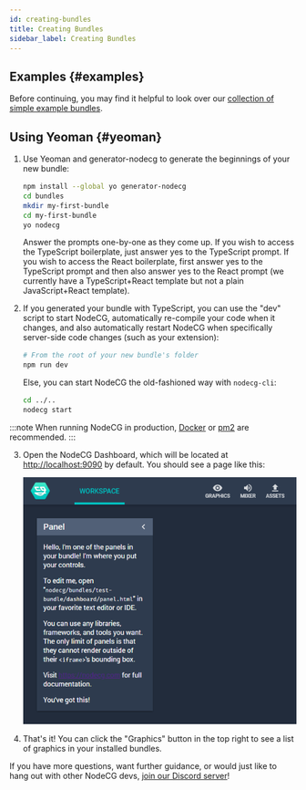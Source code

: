 ```yaml
---
id: creating-bundles
title: Creating Bundles
sidebar_label: Creating Bundles
---
```


## Examples {#examples}

Before continuing, you may find it helpful to look over our [collection of simple example bundles](https://github.com/nodecg/nodecg-simple-examples).

## Using Yeoman {#yeoman}

1. Use Yeoman and generator-nodecg to generate the beginnings of your new bundle:

   ```bash
   npm install --global yo generator-nodecg
   cd bundles
   mkdir my-first-bundle
   cd my-first-bundle
   yo nodecg
   ```

   Answer the prompts one-by-one as they come up. If you wish to access the TypeScript boilerplate, just answer yes to the TypeScript prompt. If you wish to access the React boilerplate, first answer yes to the TypeScript prompt and then also answer yes to the React prompt (we currently have a TypeScript+React template but not a plain JavaScript+React template).

2. If you generated your bundle with TypeScript, you can use the "dev" script to start NodeCG, automatically re-compile your code when it changes, and also automatically restart NodeCG when specifically server-side code changes (such as your extension):

   ```bash
   # From the root of your new bundle's folder
   npm run dev
   ```

   Else, you can start NodeCG the old-fashioned way with `nodecg-cli`:

   ```bash
   cd ../..
   nodecg start
   ```

  :::note
  When running NodeCG in production, [Docker](https://www.docker.com/) or [pm2](https://github.com/Unitech/pm2) are recommended.
  :::

3. Open the NodeCG Dashboard, which will be located at [http://localhost:9090](http://localhost:9090) by default. You should see a page like this:

   ![Dashboard Screenshot](/img/quickstart_dashboard.png)

4. That's it! You can click the "Graphics" button in the top right to see a list of graphics in your installed bundles.

If you have more questions, want further guidance, or would just like to hang out with other NodeCG devs, [join our Discord server](https://discord.com/invite/GJ4r8a8)!
